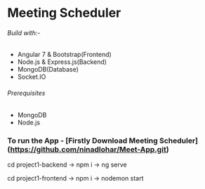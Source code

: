 # Meeting Scheduler

###### Build with:-
- Angular 7 & Bootstrap(Frontend)
- Node.js & Express.js(Backend)
- MongoDB(Database)
- Socket.IO

###### Prerequisites
- MongoDB
- Node.js

### To run the App - [Firstly Download Meeting Scheduler] (https://github.com/ninadlohar/Meet-App.git)

cd project1-backend -> npm i -> ng serve

cd project1-frontend -> npm i -> nodemon start

